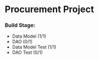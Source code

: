 # Procurement Project

### Build Stage:
* Data Model (1/1)
* DAO (0/1)
* Data Model Test (1/1)
* DAO Test (0/1)